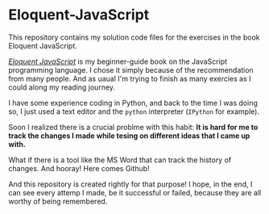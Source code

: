 # Eloquent-JavaScript
This repository contains my solution code files for the exercises in the book Eloquent JavaScript.

*[Eloquent JavaScript](https://eloquentjavascript.net/)* is my beginner-guide book on the JavaScript programming language. 
I chose it simply because of the recommendation from many people. And as uaual I'm trying to finish as many exercies as I could
along my reading journey.

I have some experience coding in Python, and back to the time I was doing so, I just used a text editor and the `python` interpreter (`IPython` for example).

Soon I realized there is a crucial problme with this habit: **It is hard for me to track the changes I made while tesing on different ideas that I came up with.**

What if there is a tool like the MS Word that can track the history of changes. And hooray! Here comes Github!

And this repository is created rightly for that purpose! I hope, in the end, I can see every attemp I made, be it successful or failed, because they are all worthy of being remembered. 
